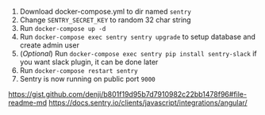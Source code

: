 1. Download docker-compose.yml to dir named `sentry`
2. Change `SENTRY_SECRET_KEY` to random 32 char string
3. Run `docker-compose up -d`
4. Run `docker-compose exec sentry sentry upgrade` to setup database and create admin user
5. (*Optional*) Run `docker-compose exec sentry pip install sentry-slack` if you want slack plugin, it can be done later
6. Run `docker-compose restart sentry`
7. Sentry is now running on public port `9000`


https://gist.github.com/denji/b801f19d95b7d7910982c22bb1478f96#file-readme-md
https://docs.sentry.io/clients/javascript/integrations/angular/